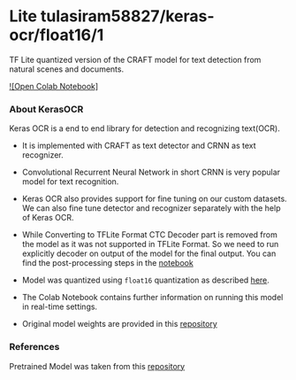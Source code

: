 # Lite tulasiram58827/keras-ocr/float16/1

TF Lite quantized version of the CRAFT model for text detection from natural scenes and documents.

<!-- parent-model: tulasiram58827/keras-ocr/1 -->
<!-- asset-path: https://github.com/tulasiram58827/ocr_tflite/releases/download/v0.1/keras_ocr_float16.tar.xz -->

[![Open Colab Notebook]](https://colab.research.google.com/github/tulasiram58827/ocr_tflite/blob/main/colabs/KERAS_OCR_TFLITE.ipynb)

### About KerasOCR

Keras OCR is a end to end library for detection and recognizing text(OCR).

- It is implemented with CRAFT as text detector and CRNN as text recognizer.

- Convolutional Recurrent Neural Network in short CRNN is very popular model for text recognition.

- Keras OCR also provides support for fine tuning on our custom datasets. We can also fine tune detector and recognizer separately with the help of Keras OCR.

- While Converting to TFLite Format CTC Decoder part is removed from the model as it was not supported in TFLite Format. So we need to run explicitly decoder on output of the model for the final output. You can find the post-processing steps in the [notebook](https://colab.research.google.com/github/tulasiram58827/ocr_tflite/blob/main/colabs/KERAS_OCR_TFLITE.ipynb)

- Model was quantized using `float16` quantization as described [here](https://www.tensorflow.org/lite/performance/post_training_quant).

- The Colab Notebook contains further information on running this model in real-time settings.

- Original model weights are provided in this [repository](https://github.com/faustomorales/keras-ocr)

### References
  
Pretrained Model was taken from this [repository](https://github.com/faustomorales/keras-ocr) 
